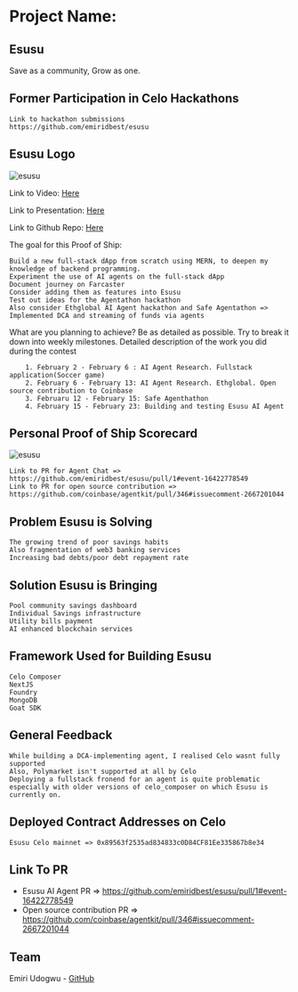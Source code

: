 # Project Name:
## Esusu

Save as a community, Grow as one.


## Former Participation in Celo Hackathons

    Link to hackathon submissions
    https://github.com/emiridbest/esusu

## Esusu Logo

![esusu](https://github.com/user-attachments/assets/c1e4d15e-d400-477f-a302-98ba9e40135d)


Link to Video: [Here](https://youtu.be/41HFfpRT5mc)

Link to Presentation: [Here](https://www.canva.com/design/DAGDFgtRRjg/rbi6dJBYbt1rEjKQW0tWgQ/view?utm_content=DAGDFgtRRjg&utm_campaign=designshare&utm_medium=link2&utm_source=uniquelinks&utlId=ha4a02222aa)

Link to Github Repo: [Here](https://github.com/emiridbest/esusu)

The goal for this Proof of Ship:

    Build a new full-stack dApp from scratch using MERN, to deepen my knowledge of backend programming.
    Experiment the use of AI agents on the full-stack dApp
    Document journey on Farcaster
    Consider adding them as features into Esusu
    Test out ideas for the Agentathon hackathon
    Also consider Ethglobal AI Agent hackathon and Safe Agentathon => Implemented DCA and streaming of funds via agents

What are you planning to achieve? Be as detailed as possible. Try to break it down into weekly milestones.
Detailed description of the work you did during the contest

        1. February 2 - February 6 : AI Agent Research. Fullstack application(Soccer game)
        2. February 6 - February 13: AI Agent Research. Ethglobal. Open source contribution to Coinbase
        3. Februaru 12 - February 15: Safe Agenthathon
        4. February 15 - February 23: Building and testing Esusu AI Agent

## Personal Proof of Ship Scorecard
![esusu](https://github.com/user-attachments/assets/2f616ae4-63a5-4776-b55b-babc88ed878d)


    Link to PR for Agent Chat => https://github.com/emiridbest/esusu/pull/1#event-16422778549
    Link to PR for open source contribution => https://github.com/coinbase/agentkit/pull/346#issuecomment-2667201044

## Problem Esusu is Solving

    The growing trend of poor savings habits
    Also fragmentation of web3 banking services
    Increasing bad debts/poor debt repayment rate

    
## Solution Esusu is Bringing

    Pool community savings dashboard
    Individual Savings infrastructure
    Utility bills payment 
    AI enhanced blockchain services

## Framework Used for Building Esusu

    Celo Composer
    NextJS
    Foundry
    MongoDB
    Goat SDK    

## General Feedback

    While building a DCA-implementing agent, I realised Celo wasnt fully supported
    Also, Polymarket isn't supported at all by Celo
    Deploying a fullstack fronend for an agent is quite problematic especially with older versions of celo_composer on which Esusu is currently on.
    

## Deployed Contract Addresses on Celo

    Esusu Celo mainnet => 0x89563f2535ad834833c0D84CF81Ee335867b8e34


## Link To PR

- Esusu AI Agent PR => https://github.com/emiridbest/esusu/pull/1#event-16422778549
- Open source contribution PR => https://github.com/coinbase/agentkit/pull/346#issuecomment-2667201044

## Team

Emiri Udogwu  - [GitHub](https://github.com/emiridbest/)
